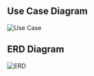 ## Use Case Diagram

![Use Case](https://www.lucidchart.com/publicSegments/view/39ff1a53-79f1-4daa-9c54-19e739cb6500/image.jpeg)


## ERD Diagram

![ERD](https://www.lucidchart.com/publicSegments/view/5d36637f-0ead-4366-b16a-066d0800b238/image.jpeg)
